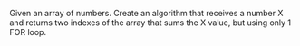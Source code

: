 Given an array of numbers. Create an algorithm that receives a number X and returns two indexes of the array that sums the X value, but using only 1 FOR loop.